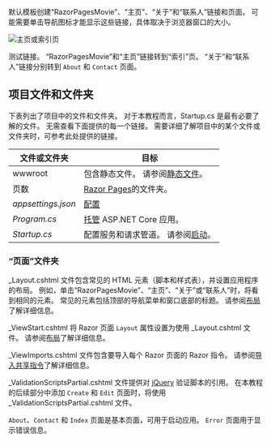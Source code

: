默认模板创建“RazorPagesMovie”、“主页”、“关于”和“联系人”链接和页面。 可能需要单击导航图标才能显示这些链接，具体取决于浏览器窗口的大小。

![主页或索引页](../../tutorials/razor-pages/razor-pages-start/_static/home2.png)

测试链接。 “RazorPagesMovie”和“主页”链接转到“索引”页。 “关于”和“联系人”链接分别转到 `About` 和 `Contact` 页面。

## <a name="project-files-and-folders"></a>项目文件和文件夹

下表列出了项目中的文件和文件夹。 对于本教程而言，Startup.cs 是最有必要了解的文件。 无需查看下面提供的每一个链接。 需要详细了解项目中的某个文件或文件夹时，可参考此处提供的链接。

| 文件或文件夹              | 目标 |
| ----------------- | ------------ |
| wwwroot | 包含静态文件。 请参阅[静态文件](xref:fundamentals/static-files)。 |
| 页数 | [Razor Pages](xref:razor-pages/index)的文件夹。 |
| *appsettings.json* | [配置](xref:fundamentals/configuration/index) |
| *Program.cs* | [托管](xref:fundamentals/host/index) ASP.NET Core 应用。|
| *Startup.cs* | 配置服务和请求管道。 请参阅[启动](xref:fundamentals/startup)。|

### <a name="the-pages-folder"></a>“页面”文件夹

_Layout.cshtml 文件包含常见的 HTML 元素（脚本和样式表），并设置应用程序的布局。 例如，单击“RazorPagesMovie”、“主页”、“关于”或“联系人”时，将看到相同的元素。 常见的元素包括顶部的导航菜单和窗口底部的标题。 请参阅[布局](xref:mvc/views/layout)了解详细信息。

_ViewStart.cshtml 将 Razor 页面 `Layout` 属性设置为使用 _Layout.cshtml 文件。 请参阅[布局](xref:mvc/views/layout)了解详细信息。

_ViewImports.cshtml 文件包含要导入每个 Razor 页面的 Razor 指令。 请参阅[导入共享指令](xref:mvc/views/layout#importing-shared-directives)了解详细信息。

_ValidationScriptsPartial.cshtml 文件提供对 [jQuery](https://jquery.com/) 验证脚本的引用。 在本教程的后续部分中添加 `Create` 和 `Edit` 页面时，将使用 _ValidationScriptsPartial.cshtml 文件。

`About`、`Contact` 和 `Index` 页面是基本页面，可用于启动应用。 `Error` 页面用于显示错误信息。
